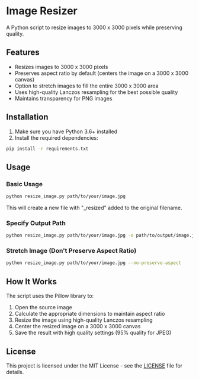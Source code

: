 # Image Resizer

A Python script to resize images to 3000 x 3000 pixels while preserving quality.

## Features

- Resizes images to 3000 x 3000 pixels
- Preserves aspect ratio by default (centers the image on a 3000 x 3000 canvas)
- Option to stretch images to fill the entire 3000 x 3000 area
- Uses high-quality Lanczos resampling for the best possible quality
- Maintains transparency for PNG images

## Installation

1. Make sure you have Python 3.6+ installed
2. Install the required dependencies:

```bash
pip install -r requirements.txt
```

## Usage

### Basic Usage

```bash
python resize_image.py path/to/your/image.jpg
```

This will create a new file with "_resized" added to the original filename.

### Specify Output Path

```bash
python resize_image.py path/to/your/image.jpg -o path/to/output/image.jpg
```

### Stretch Image (Don't Preserve Aspect Ratio)

```bash
python resize_image.py path/to/your/image.jpg --no-preserve-aspect
```

## How It Works

The script uses the Pillow library to:
1. Open the source image
2. Calculate the appropriate dimensions to maintain aspect ratio
3. Resize the image using high-quality Lanczos resampling
4. Center the resized image on a 3000 x 3000 canvas
5. Save the result with high quality settings (95% quality for JPEG)

## License

This project is licensed under the MIT License - see the [LICENSE](LICENSE) file for details.

